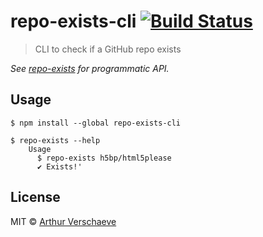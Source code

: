 # repo-exists-cli [![Build Status](https://travis-ci.org/arthurvr/repo-exists-cli.svg?branch=master)](https://travis-ci.org/arthurvr/repo-exists-cli)

> CLI to check if a GitHub repo exists

*See [repo-exists](https://github.com/arthurvr/repo-exists) for programmatic API.*

## Usage

```
$ npm install --global repo-exists-cli
```

```
$ repo-exists --help
	Usage
	  $ repo-exists h5bp/html5please
	  ✔ Exists!'
```

## License

MIT © [Arthur Verschaeve](https://github.com/arthurvr)

